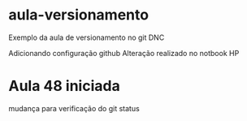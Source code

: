 # aula-versionamento

Exemplo da aula de versionamento no git DNC

Adicionando configuração github
Alteração realizado no notbook HP


# Aula 48 iniciada
mudança para verificação do git status
